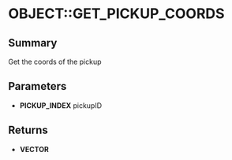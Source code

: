 # OBJECT::GET_PICKUP_COORDS

## Summary
Get the coords of the pickup

## Parameters
* **PICKUP_INDEX** pickupID

## Returns
* **VECTOR**